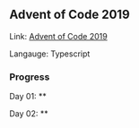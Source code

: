 ## Advent of Code 2019

Link: [Advent of Code 2019](https://adventofcode.com/2019)

Langauge: Typescript

### Progress

Day 01: \*\*

Day 02: \*\*
